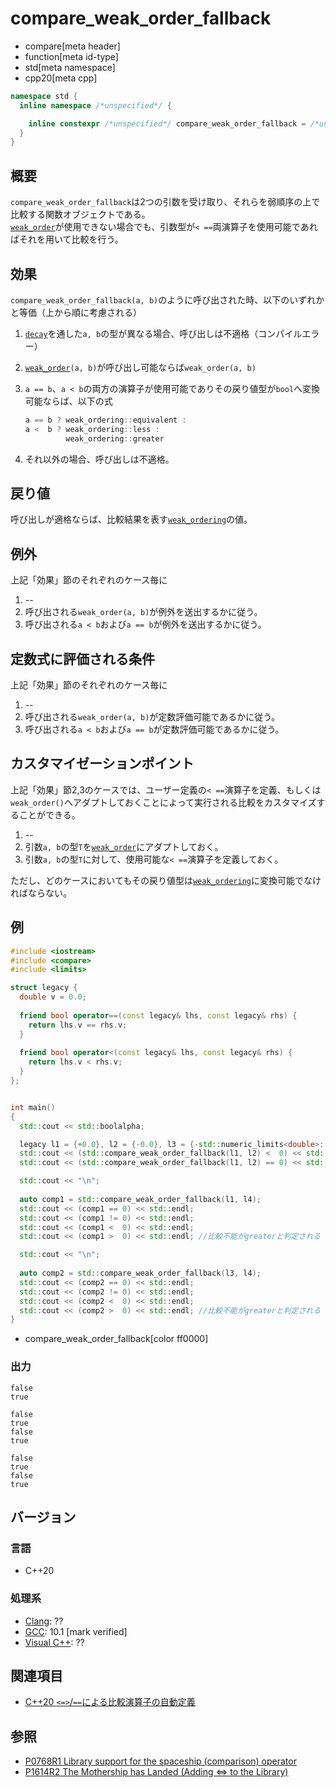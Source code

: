 # compare_weak_order_fallback

* compare[meta header]
* function[meta id-type]
* std[meta namespace]
* cpp20[meta cpp]

```cpp
namespace std {
  inline namespace /*unspecified*/ {

    inline constexpr /*unspecified*/ compare_weak_order_fallback = /*unspecified*/;
  }
}
```

## 概要

`compare_weak_order_fallback`は2つの引数を受け取り、それらを弱順序の上で比較する関数オブジェクトである。  
[`weak_order`](weak_order.md)が使用できない場合でも、引数型が`< ==`両演算子を使用可能であればそれを用いて比較を行う。


## 効果

`compare_weak_order_fallback(a, b)`のように呼び出された時、以下のいずれかと等価（上から順に考慮される）

1. [`decay`](/reference/type_traits/decay.md)を通した`a, b`の型が異なる場合、呼び出しは不適格（コンパイルエラー）

2. [`weak_order`](weak_order.md)`(a, b)`が呼び出し可能ならば`weak_order(a, b)`

3. `a == b`、`a < b`の両方の演算子が使用可能でありその戻り値型が`bool`へ変換可能ならば、以下の式
   ```cpp
   a == b ? weak_ordering::equivalent :
   a <  b ? weak_ordering::less :
            weak_ordering::greater
   ```

4. それ以外の場合、呼び出しは不適格。

## 戻り値

呼び出しが適格ならば、比較結果を表す[`weak_ordering`](weak_ordering.md)の値。


## 例外

上記「効果」節のそれぞれのケース毎に

1. --
2. 呼び出される`weak_order(a, b)`が例外を送出するかに従う。
3. 呼び出される`a < b`および`a == b`が例外を送出するかに従う。

## 定数式に評価される条件

上記「効果」節のそれぞれのケース毎に

1. --
2. 呼び出される`weak_order(a, b)`が定数評価可能であるかに従う。
3. 呼び出される`a < b`および`a == b`が定数評価可能であるかに従う。

## カスタマイゼーションポイント

上記「効果」節2,3のケースでは、ユーザー定義の`< ==`演算子を定義、もしくは`weak_order()`へアダプトしておくことによって実行される比較をカスタマイズすることができる。

1. --
2. 引数`a, b`の型`T`を[`weak_order`](weak_order.md)にアダプトしておく。
3. 引数`a, b`の型`T`に対して、使用可能な`< ==`演算子を定義しておく。

ただし、どのケースにおいてもその戻り値型は[`weak_ordering`](weak_ordering.md)に変換可能でなければならない。


## 例
```cpp example
#include <iostream>
#include <compare>
#include <limits>

struct legacy {
  double v = 0.0;
  
  friend bool operator==(const legacy& lhs, const legacy& rhs) {
    return lhs.v == rhs.v;
  }
  
  friend bool operator<(const legacy& lhs, const legacy& rhs) {
    return lhs.v < rhs.v;
  }
};


int main()
{
  std::cout << std::boolalpha;

  legacy l1 = {+0.0}, l2 = {-0.0}, l3 = {-std::numeric_limits<double>::quiet_NaN()}, l4 = {std::numeric_limits<double>::quiet_NaN()};
  std::cout << (std::compare_weak_order_fallback(l1, l2) <  0) << std::endl;
  std::cout << (std::compare_weak_order_fallback(l1, l2) == 0) << std::endl;

  std::cout << "\n";
  
  auto comp1 = std::compare_weak_order_fallback(l1, l4);
  std::cout << (comp1 == 0) << std::endl;
  std::cout << (comp1 != 0) << std::endl;
  std::cout << (comp1 <  0) << std::endl;
  std::cout << (comp1 >  0) << std::endl; //比較不能がgreaterと判定される

  std::cout << "\n";
 
  auto comp2 = std::compare_weak_order_fallback(l3, l4);
  std::cout << (comp2 == 0) << std::endl;
  std::cout << (comp2 != 0) << std::endl;
  std::cout << (comp2 <  0) << std::endl;
  std::cout << (comp2 >  0) << std::endl; //比較不能がgreaterと判定される
}
```
* compare_weak_order_fallback[color ff0000]

### 出力
```
false
true

false
true
false
true

false
true
false
true
```

## バージョン
### 言語
- C++20

### 処理系
- [Clang](/implementation.md#clang): ??
- [GCC](/implementation.md#gcc): 10.1 [mark verified]
- [Visual C++](/implementation.md#visual_cpp): ??

## 関連項目

- [C++20 `<=>`/`==`による比較演算子の自動定義](/lang/cpp20/consistent_comparison.md)


## 参照

- [P0768R1 Library support for the spaceship (comparison) operator](http://wg21.link/p0768)
- [P1614R2 The Mothership has Landed (Adding <=> to the Library)](http://wg21.link/p1614)

